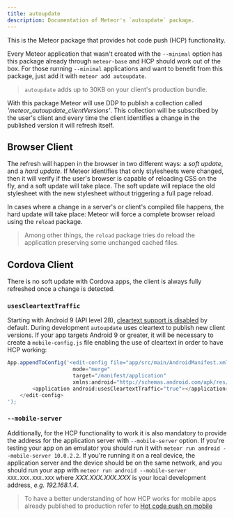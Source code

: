 ```yaml
---
title: autoupdate
description: Documentation of Meteor's `autoupdate` package.
---
```


This is the Meteor package that provides hot code push (HCP) functionality.

Every Meteor application that wasn't created with the `--minimal` option
has this package already through `meteor-base` and HCP should work out of the 
box. For those running `--minimal` applications and want to benefit from this 
package, just add it with `meteor add autoupdate`.

> `autoupdate` adds up to 30KB on your client's production bundle.

With this package Meteor will use DDP to publish a collection called 
_'meteor_autoupdate_clientVersions'_. This collection will be subscribed by the 
user's client and every time the client identifies a change in the published 
version it will refresh itself.

## Browser Client

The refresh will happen in the browser in two different ways: a _soft update_, 
and a _hard update_. If Meteor identifies that only stylesheets were changed, then it 
will verify if the user's browser is capable of reloading CSS on the fly, and a 
soft update will take place. The soft update will replace the old stylesheet 
with the new stylesheet without triggering a full page reload. 

In cases where a change in a server's or client's compiled file happens, the hard 
update will take place: Meteor will force a complete browser reload using the 
`reload` package.

> Among other things, the `reload` package tries do reload the application 
> preserving some unchanged cached files.

## Cordova Client

There is no soft update with Cordova apps, the client is always fully refreshed 
once a change is detected.

### `usesCleartextTraffic`
Starting with Android 9 (API level 28), [cleartext support is disabled](https://developer.android.com/training/articles/security-config) by default.
During development `autoupdate` uses cleartext to publish new client versions. 
If your app targets Android 9 or greater, it will be necessary to create a 
`mobile-config.js` file enabling the use of cleartext in order to have HCP working:    

```js
App.appendToConfig('<edit-config file="app/src/main/AndroidManifest.xml"
                     mode="merge"
                     target="/manifest/application"
                     xmlns:android="http://schemas.android.com/apk/res/android">
        <application android:usesCleartextTraffic="true"></application>
    </edit-config>
');
```

### `--mobile-server`
Additionally, for the HCP functionality to work it is also mandatory to provide 
the address for the application server with `--mobile-server` option. If you're 
testing your app on an emulator you should run it with `meteor run android --mobile-server 10.0.2.2`. 
If you're running it on a real device, the application server and the device 
should be on the same network, and you should run your app with `meteor run android --mobile-server XXX.XXX.XXX.XXX`
where *XXX.XXX.XXX.XXX* is your local development address, _e.g. 192.168.1.4_.

> To have a better understanding of how HCP works for mobile apps already 
> published to production refer to [Hot code push on mobile](https://guide.meteor.com/cordova.html#hot-code-push)
